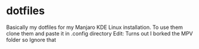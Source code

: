 # dotfiles
Basically my dotfiles for my Manjaro KDE Linux installation. To use them
clone them and paste it in .config directory
Edit: Turns out I borked the MPV folder so Ignore that
